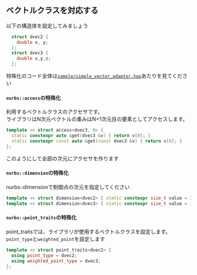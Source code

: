 ## ベクトルクラスを対応する

以下の構造体を設定してみましょう
```cpp
  struct dvec2 {
    double x, y;
  };
  struct dvec3 {
    double x,y,z;
  };
```
特殊化のコード全体は[`sample/simple_vector_adaptor.hpp`](../sample/simple_vector_adaptor.hpp)あたりを見てください  

#### `nurbs::access`の特殊化
利用するベクトルクラスのアクセサです。  
ライブラリはN次元ベクトルの重みはN+1次元目の要素としてアクセスします。

``` cpp
template <> struct access<dvec3, 0> {
  static constexpr auto &get(dvec3 &v) { return v[0]; }
  static constexpr const auto &get(const dvec3 &v) { return v[0]; }
};
```
このようにして全部の次元にアクセサを作ります  

#### `nurbs::dimension`の特殊化
nurbs::dimensionで制御点の次元を指定してください

``` cpp
template <> struct dimension<dvec2> { static constexpr size_t value = 2; };
template <> struct dimension<dvec3> { static constexpr size_t value = 3; };
```

#### `nurbs::point_traits`の特殊化
point_traitsでは、ライブラリが使用するベクトルクラスを設定します。
`point_type`と`weighted_point`を設定します

``` cpp
template <> struct point_traits<dvec2> {
  using point_type = dvec2;
  using weighted_point_type = dvec3;
};
```